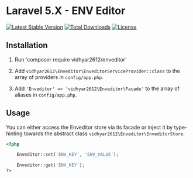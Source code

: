 # Laravel 5.X - ENV Editor

[![Latest Stable Version](https://poser.pugx.org/vidhyar2612/enveditor/v/stable)](https://packagist.org/packages/vidhyar2612/enveditor)
[![Total Downloads](https://poser.pugx.org/vidhyar2612/enveditor/downloads)](https://packagist.org/packages/vidhyar2612/enveditor)
[![License](https://poser.pugx.org/vidhyar2612/enveditor/license)](https://packagist.org/packages/vidhyar2612/enveditor)

## Installation

1. Run 'composer require vidhyar2612/enveditor'

2. Add `vidhyar2612\Enveditor\EnveditorServiceProvider::class` to the array of providers in `config/app.php`.

3. Add `'Enveditor' => 'vidhyar2612\Enveditor\Facade'` to the array of aliases in `config/app.php`.
  
## Usage

You can either access the Enveditor store via its facade or inject it by type-hinting towards the abstract class `vidhyar2612\Enveditor\EnveditorStore`.

```php
<?php

	Enveditor::set('ENV_KEY', 'ENV_VALUE');

	Enveditor::get('ENV_KEY');
?>
```
